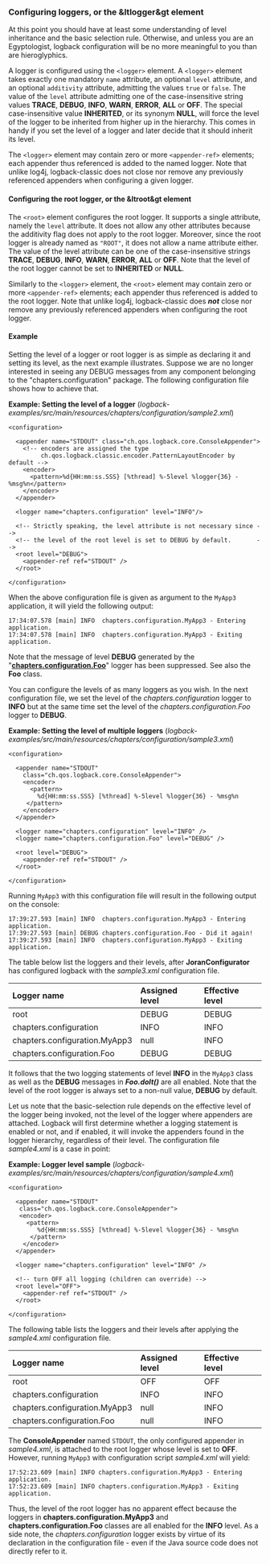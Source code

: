 ### Configuring loggers, or the &ltlogger&gt element

At this point you should have at least some understanding of level inheritance and the basic selection rule. Otherwise, and unless you are an Egyptologist, logback configuration will be no more meaningful to you than are hieroglyphics.

A logger is configured using the `<logger>` element. A `<logger>` element takes exactly one mandatory `name` attribute, an optional `level` attribute, and an optional `additivity` attribute, admitting the values `true` or `false`. The value of the `level` attribute admitting one of the case-insensitive string values **TRACE**, **DEBUG**, **INFO**, **WARN**, **ERROR**, **ALL** or **OFF**. The special case-insensitive value **INHERITED**, or its synonym **NULL**, will force the level of the logger to be inherited from higher up in the hierarchy. This comes in handy if you set the level of a logger and later decide that it should inherit its level.

The `<logger>` element may contain zero or more `<appender-ref>` elements; each appender thus referenced is added to the named logger. Note that unlike log4j, logback-classic does not close nor remove any previously referenced appenders when configuring a given logger.


#### Configuring the root logger, or the &ltroot&gt element

The `<root>` element configures the root logger. It supports a single attribute, namely the `level` attribute. It does not allow any other attributes because the additivity flag does not apply to the root logger. Moreover, since the root logger is already named as `"ROOT"`, it does not allow a name attribute either. The value of the level attribute can be one of the case-insensitive strings **TRACE**, **DEBUG**, **INFO**, **WARN**, **ERROR**, **ALL** or **OFF**. Note that the level of the root logger cannot be set to **INHERITED** or **NULL**.

Similarly to the `<logger>` element, the `<root>` element may contain zero or more `<appender-ref>` elements; each appender thus referenced is added to the root logger. Note that unlike log4j, logback-classic does **_not_** close nor remove any previously referenced appenders when configuring the root logger.

#### Example

Setting the level of a logger or root logger is as simple as declaring it and setting its level, as the next example illustrates. Suppose we are no longer interested in seeing any DEBUG messages from any component belonging to the "chapters.configuration" package. The following configuration file shows how to achieve that.

**Example: Setting the level of a logger** (_logback-examples/src/main/resources/chapters/configuration/sample2.xml_)


```
<configuration>

  <appender name="STDOUT" class="ch.qos.logback.core.ConsoleAppender">
    <!-- encoders are assigned the type
         ch.qos.logback.classic.encoder.PatternLayoutEncoder by default -->
    <encoder>
      <pattern>%d{HH:mm:ss.SSS} [%thread] %-5level %logger{36} - %msg%n</pattern>
    </encoder>
  </appender>

  <logger name="chapters.configuration" level="INFO"/>

  <!-- Strictly speaking, the level attribute is not necessary since -->
  <!-- the level of the root level is set to DEBUG by default.       -->
  <root level="DEBUG">          
    <appender-ref ref="STDOUT" />
  </root>  
  
</configuration>
```

When the above configuration file is given as argument to the `MyApp3` application, it will yield the following output:


```
17:34:07.578 [main] INFO  chapters.configuration.MyApp3 - Entering application.
17:34:07.578 [main] INFO  chapters.configuration.MyApp3 - Exiting application.
```

Note that the message of level **DEBUG** generated by the "**[chapters.configuration.Foo](https://logback.qos.ch/xref/chapters/configuration/Foo.html)**" logger has been suppressed. See also the **Foo** class.

You can configure the levels of as many loggers as you wish. In the next configuration file, we set the level of the _chapters.configuration_ logger to **INFO** but at the same time set the level of the _chapters.configuration.Foo_ logger to **DEBUG**.


**Example: Setting the level of multiple loggers** (_logback-examples/src/main/resources/chapters/configuration/sample3.xml_)


```
<configuration>

  <appender name="STDOUT"
    class="ch.qos.logback.core.ConsoleAppender">
    <encoder>
      <pattern>
        %d{HH:mm:ss.SSS} [%thread] %-5level %logger{36} - %msg%n
     </pattern>
    </encoder>
  </appender>

  <logger name="chapters.configuration" level="INFO" />
  <logger name="chapters.configuration.Foo" level="DEBUG" />

  <root level="DEBUG">
    <appender-ref ref="STDOUT" />
  </root>

</configuration>
```

Running `MyApp3` with this configuration file will result in the following output on the console:


```
17:39:27.593 [main] INFO  chapters.configuration.MyApp3 - Entering application.
17:39:27.593 [main] DEBUG chapters.configuration.Foo - Did it again!
17:39:27.593 [main] INFO  chapters.configuration.MyApp3 - Exiting application.
```


The table below list the loggers and their levels, after **JoranConfigurator** has configured logback with the _sample3.xml_ configuration file.


| Logger name | Assigned level | Effective level |
| :--- | :--- | :--- |
| root | DEBUG | DEBUG |
| chapters.configuration | INFO | INFO |
| chapters.configuration.MyApp3 | null | INFO |
| chapters.configuration.Foo | DEBUG | DEBUG |

It follows that the two logging statements of level **INFO** in the `MyApp3` class as well as the **DEBUG** messages in **_Foo.doIt()_** are all enabled. Note that the level of the root logger is always set to a non-null value, **DEBUG** by default.

Let us note that the basic-selection rule depends on the effective level of the logger being invoked, not the level of the logger where appenders are attached. Logback will first determine whether a logging statement is enabled or not, and if enabled, it will invoke the appenders found in the logger hierarchy, regardless of their level. The configuration file _sample4.xml_ is a case in point:

**Example: Logger level sample** (_logback-examples/src/main/resources/chapters/configuration/sample4.xml_)

```
<configuration>

  <appender name="STDOUT"
   class="ch.qos.logback.core.ConsoleAppender">
   <encoder>
     <pattern>
        %d{HH:mm:ss.SSS} [%thread] %-5level %logger{36} - %msg%n
      </pattern>
    </encoder>
  </appender>

  <logger name="chapters.configuration" level="INFO" />

  <!-- turn OFF all logging (children can override) -->
  <root level="OFF">
    <appender-ref ref="STDOUT" />
  </root>

</configuration>
```

The following table lists the loggers and their levels after applying the _sample4.xml_ configuration file.

| Logger name | Assigned level | Effective level |
| :--- | :--- | :--- |
| root | OFF | OFF |
| chapters.configuration | INFO | INFO |
| chapters.configuration.MyApp3 | null | INFO |
| chapters.configuration.Foo | null | INFO|


The **ConsoleAppender** named `STDOUT`, the only configured appender in _sample4.xml_, is attached to the root logger whose level is set to **OFF**. However, running `MyApp3` with configuration script _sample4.xml_ will yield:


```
17:52:23.609 [main] INFO chapters.configuration.MyApp3 - Entering application.
17:52:23.609 [main] INFO chapters.configuration.MyApp3 - Exiting application.
```

Thus, the level of the root logger has no apparent effect because the loggers in **chapters.configuration.MyApp3** and **chapters.configuration.Foo** classes are all enabled for the **INFO** level. As a side note, the _chapters.configuration_ logger exists by virtue of its declaration in the configuration file - even if the Java source code does not directly refer to it.

